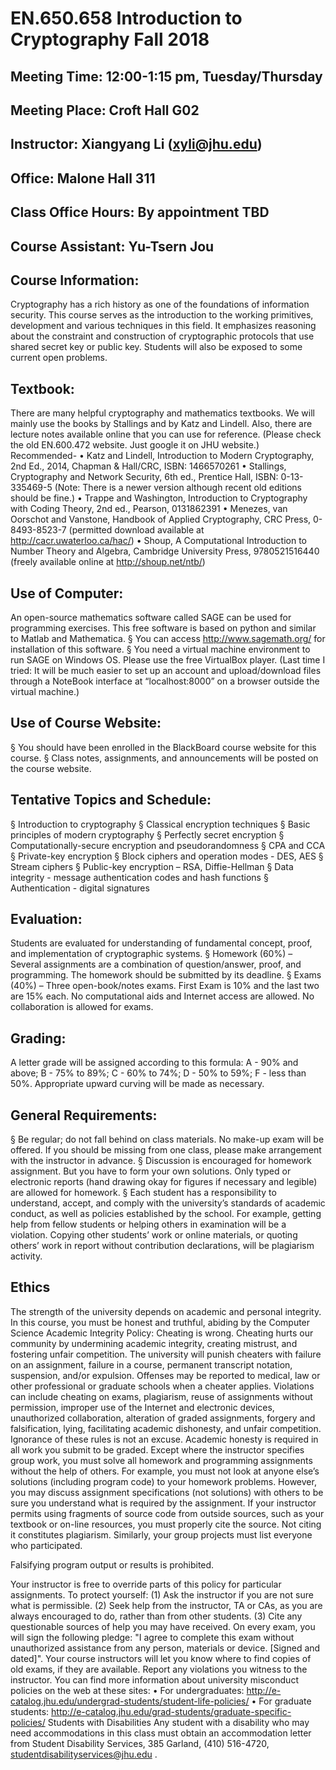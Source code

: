 # EN.650.658 Introduction to Cryptography Fall 2018

## Meeting Time: 12:00-1:15 pm, Tuesday/Thursday 
## Meeting Place: Croft Hall G02
## Instructor: Xiangyang Li (xyli@jhu.edu)
## Office: Malone Hall 311
## Class Office Hours: By appointment TBD
## Course Assistant: Yu-Tsern Jou

## Course Information:
Cryptography has a rich history as one of the foundations of information security. This course serves as the introduction to the working primitives, development and various techniques in this field. It emphasizes reasoning about the constraint and construction of cryptographic protocols that use shared secret key or public key. Students will also be exposed to some current open problems.

## Textbook:
There are many helpful cryptography and mathematics textbooks. We will mainly use the books by Stallings and by Katz and Lindell. Also, there are lecture notes available online that you can use for reference. (Please check the old EN.600.472 website. Just google it on JHU website.)
Recommended-
• Katz and Lindell, Introduction to Modern Cryptography, 2nd Ed., 2014, Chapman &
Hall/CRC, ISBN: 1466570261
• Stallings, Cryptography and Network Security, 6th ed., Prentice Hall, ISBN: 0-13-335469-5
(Note: There is a newer version although recent old editions should be fine.)
• Trappe and Washington, Introduction to Cryptography with Coding Theory, 2nd ed.,
Pearson, 0131862391
• Menezes, van Oorschot and Vanstone, Handbook of Applied Cryptography, CRC Press, 0-
8493-8523-7 (permitted download available at http://cacr.uwaterloo.ca/hac/)
• Shoup, A Computational Introduction to Number Theory and Algebra, Cambridge
University Press, 9780521516440 (freely available online at http://shoup.net/ntb/)

## Use of Computer:
An open-source mathematics software called SAGE can be used for programming exercises. This free software is based on python and similar to Matlab and Mathematica.
§ You can access http://www.sagemath.org/ for installation of this software.
§ You need a virtual machine environment to run SAGE on Windows OS. Please use the free VirtualBox player. (Last time I tried: It will be much easier to set up an account and upload/download files through a NoteBook interface at “localhost:8000” on a browser outside the virtual machine.)

## Use of Course Website:
§ You should have been enrolled in the BlackBoard course website for this course.
§ Class notes, assignments, and announcements will be posted on the course website.

## Tentative Topics and Schedule:
§ Introduction to cryptography
§ Classical encryption techniques
§ Basic principles of modern cryptography
§ Perfectly secret encryption
§ Computationally-secure encryption and pseudorandomness
§ CPA and CCA
§ Private-key encryption
§ Block ciphers and operation modes - DES, AES
§ Stream ciphers
§ Public-key encryption – RSA, Diffie-Hellman
§ Data integrity - message authentication codes and hash functions § Authentication - digital signatures

## Evaluation:
Students are evaluated for understanding of fundamental concept, proof, and implementation of cryptographic systems.
§ Homework (60%) – Several assignments are a combination of question/answer, proof, and programming. The homework should be submitted by its deadline.
§ Exams (40%) – Three open-book/notes exams. First Exam is 10% and the last two are 15% each. No computational aids and Internet access are allowed. No collaboration is allowed for exams.

## Grading:
A letter grade will be assigned according to this formula: A - 90% and above; B - 75% to 89%; C - 60% to 74%; D - 50% to 59%; F - less than 50%. Appropriate upward curving will be made as necessary.

## General Requirements:
§ Be regular; do not fall behind on class materials. No make-up exam will be offered. If you should be missing from one class, please make arrangement with the instructor in advance.
§ Discussion is encouraged for homework assignment. But you have to form your own solutions. Only typed or electronic reports (hand drawing okay for figures if necessary and legible) are allowed for homework.
§ Each student has a responsibility to understand, accept, and comply with the university’s standards of academic conduct, as well as policies established by the school. For example, getting help from fellow students or helping others in examination will be a violation. Copying other students’ work or online materials, or quoting others’ work in report without contribution declarations, will be plagiarism activity.

## Ethics
The strength of the university depends on academic and personal integrity. In this course, you must be honest and truthful, abiding by the Computer Science Academic Integrity Policy:
Cheating is wrong. Cheating hurts our community by undermining academic integrity, creating mistrust, and fostering unfair competition. The university will punish cheaters with failure on an assignment, failure in a course, permanent transcript notation, suspension, and/or expulsion. Offenses may be reported to medical, law or other professional or graduate schools when a cheater applies.
Violations can include cheating on exams, plagiarism, reuse of assignments without permission, improper use of the Internet and electronic devices, unauthorized collaboration, alteration of graded assignments, forgery and falsification, lying, facilitating academic dishonesty, and unfair competition. Ignorance of these rules is not an excuse.
Academic honesty is required in all work you submit to be graded. Except where the instructor specifies group work, you must solve all homework and programming assignments without the help of others. For example, you must not look at anyone else’s solutions (including program code) to your homework problems. However, you may discuss assignment specifications (not solutions) with others to be sure you understand what is required by the assignment.
If your instructor permits using fragments of source code from outside sources, such as your textbook or on-line resources, you must properly cite the source. Not citing it constitutes plagiarism. Similarly, your group projects must list everyone who participated. 

Falsifying program output or results is prohibited.

Your instructor is free to override parts of this policy for particular assignments. To protect yourself: (1) Ask the instructor if you are not sure what is permissible. (2) Seek help from the instructor, TA or CAs, as you are always encouraged to do, rather than from other students. (3) Cite any questionable sources of help you may have received.
On every exam, you will sign the following pledge: "I agree to complete this exam without unauthorized assistance from any person, materials or device. [Signed and dated]". Your course instructors will let you know where to find copies of old exams, if they are available.
Report any violations you witness to the instructor.
You can find more information about university misconduct policies on the web at these sites:
• For undergraduates: http://e-catalog.jhu.edu/undergrad-students/student-life-policies/
• For graduate students: http://e-catalog.jhu.edu/grad-students/graduate-specific-policies/
Students with Disabilities
Any student with a disability who may need accommodations in this class must obtain an accommodation letter from Student Disability Services, 385 Garland, (410) 516-4720, studentdisabilityservices@jhu.edu .
